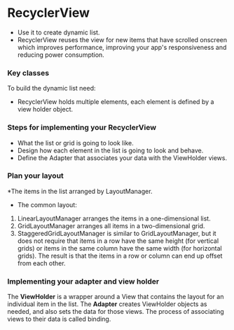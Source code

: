 # RecyclerView
* Use it to create dynamic list.  
* RecyclerView reuses the view for new items that have scrolled onscreen which improves performance, improving your app's responsiveness and reducing power consumption.  
  
### Key classes  
To build the dynamic list need:
* RecyclerView holds multiple elements, each element is defined by a view holder object.  
  
### Steps for implementing your RecyclerView
* What the list or grid is going to look like.  
* Design how each element in the list is going to look and behave.  
* Define the Adapter that associates your data with the ViewHolder views.
  
### Plan your layout
*The items in the list arranged by LayoutManager.
* The common layout:  
1. LinearLayoutManager arranges the items in a one-dimensional list.   
2. GridLayoutManager arranges all items in a two-dimensional grid.   
3. StaggeredGridLayoutManager is similar to GridLayoutManager, but it does not require that items in a row have the same height (for vertical grids) or items in the same column have the same width (for horizontal grids). The result is that the items in a row or column can end up offset from each other.  
  
### Implementing your adapter and view holder
The **ViewHolder** is a wrapper around a View that contains the layout for an individual item in the list. The **Adapter** creates ViewHolder objects as needed, and also sets the data for those views. The process of associating views to their data is called binding.  